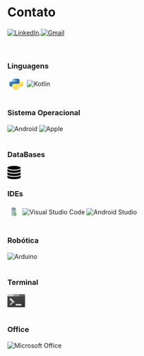 # Contato

<div style="display: inline_block;">
    <a href="www.linkedin.com/in/victor-gabriel-ribas-fanfoni">
        <img align="center" alt="LinkedIn" height="30" width="40" src="https://cdn.jsdelivr.net/gh/devicons/devicon/icons/linkedin/linkedin-original.svg">
    </a>
    <a href="mailto:victorgrfanfoni@gmail.com">
        <img align="center" alt="Gmail" height="30" width="40" src="https://www.logo.wine/a/logo/Gmail/Gmail-Logo.wine.svg">
    </a>
</div>
<br><br>

### Linguagens
<div style="display: inline_block;">
    <img align="center" alt="Python" height="30" width="40" src="https://raw.githubusercontent.com/devicons/devicon/master/icons/python/python-original.svg">
    <img align="center" alt="Kotlin" height="30" width="40" src="https://cdn.jsdelivr.net/gh/devicons/devicon/icons/adonisjs/adonisjs-original.svg">
</div><br>

### Sistema Operacional
<div style="display: inline_block;">
    <img align="center" alt="Android" height="30" width="40" src="https://cdn.jsdelivr.net/gh/devicons/devicon/icons/adonisjs/adonisjs-original.svg">
    <img align="center" alt="Apple" height="30" width="40" src="https://cdn.jsdelivr.net/gh/devicons/devicon/icons/adonisjs/adonisjs-original.svg">
</div><br>

### DataBases
<div style="display: inline-block;">
    <img align="center" alt="Structured Query Language" height="30" width="30" src="icons/sql.svg">
</div><br>

### IDEs
<div style="display: inline_block;">
    <img align="center" alt="Oracle SQL Developer" height="30" width="30" src="icons/Oracle_SQL_Developer.svg">
    <img align="center" alt="Visual Studio Code" height="30" width="40" src="https://cdn.jsdelivr.net/gh/devicons/devicon/icons/vscode/vscode-original.svg">
    <img align="center" alt="Android Studio" height="30" width="40" src="https://cdn.jsdelivr.net/gh/devicons/devicon/icons/androidstudio/androidstudio-original.svg">
</div><br>

### Robótica
<div style="display: inline_block;">
    <img align="center" alt="Arduino" height="30" width="40" src="https://cdn.jsdelivr.net/gh/devicons/devicon/icons/arduino/arduino-original.svg">
</div><br>

### Terminal
<div style="display: inline_block;">
    <img align="center" alt="Windows Terminal" height="30" width="40" src="icons/WindowsTerminal.svg">
</div><br>

### Office
<div style="display: inline_block;">
    <img align="center" alt="Microsoft Office" height="30" width="40" src="https://cdn.worldvectorlogo.com/logos/Microsoft-365.svg">
</div>